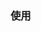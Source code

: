 ### 使用
<!--upload file -->
<template lang="html">
 <div class="row">
   <div class="col-sm-12 col-md-12 col-lg-12">
      <div style="text-align: center;">  
        <file-upload url='https://posttestserver.com/post.php?dump' :thumb-url='thumbUrl' :accept="accept" :btn-label="btnLabel" :btn-uploading-label="btnUploadingLabel" @success="onSucess">
        </file-upload>
      </div>   
   </div>      
 </div>    
</template>

<script>
  
  import {
      FileUpload
  } from 'v-file-upload'

//   import {
//         Toast
//   } from 'mint-ui'

  export default {
      data: function() {
          return {
              fileUploadSuccess: false,  //上传文件是否正常标志位
              accept: '.mp4,.doc,.png,.jpg,.xlsx', // 文件类型筛选
              btnLabel: '选择文件', // 按钮标题
              btnUploadingLabel: '正在上传...', // 上传进度标题
          }
      },
      methods: {
         thumbUrl(file) {
              return ''
         },
         onSucess() { // 上传成功回调
              this.fileUploadSuccess = true
            //   Toast('上传文件成功')
         }
      },
      components: {
         FileUpload 
      }    
  }
</script>